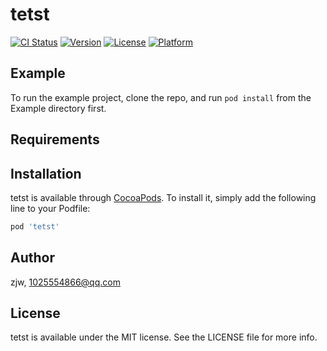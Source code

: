 # tetst

[![CI Status](https://img.shields.io/travis/zjw/tetst.svg?style=flat)](https://travis-ci.org/zjw/tetst)
[![Version](https://img.shields.io/cocoapods/v/tetst.svg?style=flat)](https://cocoapods.org/pods/tetst)
[![License](https://img.shields.io/cocoapods/l/tetst.svg?style=flat)](https://cocoapods.org/pods/tetst)
[![Platform](https://img.shields.io/cocoapods/p/tetst.svg?style=flat)](https://cocoapods.org/pods/tetst)

## Example

To run the example project, clone the repo, and run `pod install` from the Example directory first.

## Requirements

## Installation

tetst is available through [CocoaPods](https://cocoapods.org). To install
it, simply add the following line to your Podfile:

```ruby
pod 'tetst'
```

## Author

zjw, 1025554866@qq.com

## License

tetst is available under the MIT license. See the LICENSE file for more info.

